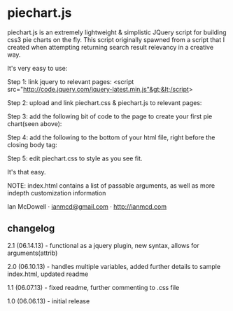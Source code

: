 piechart.js
===========

piechart.js is an extremely lightweight & simplistic JQuery script for building css3 pie charts on the fly. This script originally spawned from a script that I created when attempting returning search result relevancy in a creative way.

It's very easy to use:

Step 1: link jquery to relevant pages: &lt;script src="http://code.jquery.com/jquery-latest.min.js"&gt;&lt;/script&gt;

Step 2: upload and link piechart.css & piechart.js to relevant pages:
<script src="js/piechart.js"></script>
<link rel="stylesheet" type="text/css" href="css/piechart.css" />

Step 3: add the following bit of code to the page to create your first pie chart(seen above):
<div class="pie" title="8% 11% 6% 35% 25% 15%"></div>

Step 4: add the following to the bottom of your html file, right before the closing body tag:
<script>
$(".pie").piechart();
</script>

Step 5: edit piechart.css to style as you see fit.

It's that easy.

NOTE: index.html contains a list of passable arguments, as well as more indepth customization information

Ian McDowell · ianmcd@gmail.com · http://ianmcd.com


changelog
---------

2.1 (06.14.13) - functional as a jquery plugin, new syntax, allows for arguments(attrib)

2.0 (06.10.13) - handles multiple variables, added further details to sample index.html, updated readme

1.1 (06.07.13) - fixed readme, further commenting to .css file

1.0 (06.06.13) - initial release
